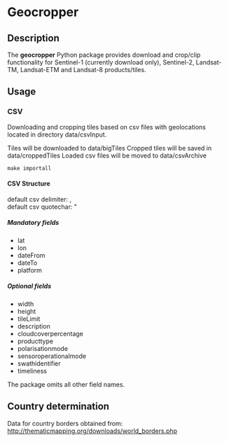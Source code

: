 # Geocropper

## Description

The **geocropper** Python package provides download and crop/clip functionality for Sentinel-1 (currently download only), Sentinel-2, Landsat-TM, Landsat-ETM and Landsat-8 products/tiles.

## Usage

### CSV

Downloading and cropping tiles based on csv files with geolocations located in directory data/csvInput.

Tiles will be downloaded to data/bigTiles
Cropped tiles will be saved in data/croppedTiles
Loaded csv files will be moved to data/csvArchive

```
make importall
```

#### CSV Structure

default csv delimiter: ,  
default csv quotechar: "

##### Mandatory fields

* lat
* lon
* dateFrom
* dateTo
* platform

##### Optional fields

* width
* height
* tileLimit
* description
* cloudcoverpercentage
* producttype
* polarisationmode
* sensoroperationalmode
* swathidentifier
* timeliness

The package omits all other field names.

## Country determination

Data for country borders obtained from: http://thematicmapping.org/downloads/world_borders.php
